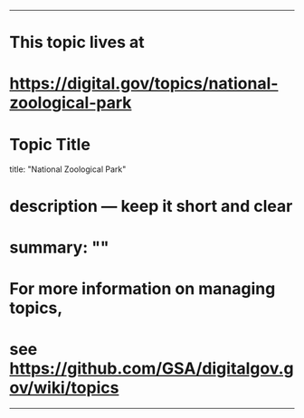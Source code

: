 
---
# This topic lives at
# https://digital.gov/topics/national-zoological-park

# Topic Title
title: "National Zoological Park"

# description — keep it short and clear
# summary: ""


# For more information on managing topics,
# see https://github.com/GSA/digitalgov.gov/wiki/topics
---